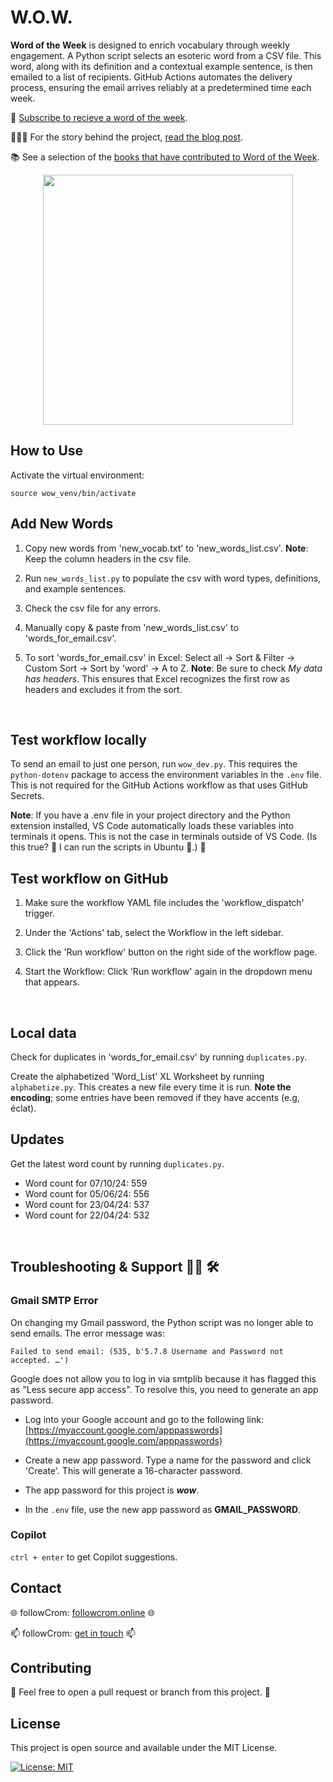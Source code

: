 # W.O.W.

**Word of the Week** is designed to enrich vocabulary through weekly engagement. A Python script selects an esoteric word from a CSV file. This word, along with its definition and a contextual example sentence, is then emailed to a list of recipients.  GitHub Actions automates the delivery process, ensuring the email arrives reliably at a predetermined time each week.

📩 [Subscribe to recieve a word of the week](https://www.followcrom.online/wotd/).

👨🏻‍💻 For the story behind the project, [read the blog post](https://medium.com/@followcrom/books-bytes-and-daily-insights-c22a4e169b10).

📚 See a selection of the [books that have contributed to Word of the Week](https://www.followcrom.online/wotd/books_list.html).

<div align="center">
  <img src="https://www.followcrom.online/images/wordOftheDay.png" width="400">
</div>

## How to Use

Activate the virtual environment:

`source wow_venv/bin/activate`

## Add New Words

1. Copy new words from 'new_vocab.txt' to 'new_words_list.csv'. **Note**: Keep the column headers in the csv file.

2. Run `new_words_list.py` to populate the csv with word types, definitions, and example sentences.

3. Check the csv file for any errors.

4. Manually copy & paste from 'new_words_list.csv' to 'words_for_email.csv'.

5. To sort 'words_for_email.csv' in Excel: Select all -> Sort & Filter -> Custom Sort -> Sort by 'word' -> A to Z. **Note**: Be sure to check _My data has headers_. This ensures that Excel recognizes the first row as headers and excludes it from the sort.

<br>

## Test workflow locally

To send an email to just one person, run `wow_dev.py`. This requires the `python-dotenv` package to access the environment variables in the `.env` file. This is not required for the GitHub Actions workflow as that uses GitHub Secrets.

**Note**: If you have a .env file in your project directory and the Python extension installed, VS Code automatically loads these variables into terminals it opens. This is not the case in terminals outside of VS Code. (Is this true? 🤔 I can run the scripts in Ubuntu 🐧.) 🧐

## Test workflow on GitHub

1. Make sure the workflow YAML file includes the 'workflow_dispatch' trigger.

2. Under the 'Actions' tab, select the Workflow in the left sidebar.

3. Click the 'Run workflow' button on the right side of the workflow page.

4. Start the Workflow: Click 'Run workflow' again in the dropdown menu that appears.

<br>

## Local data

Check for duplicates in 'words_for_email.csv' by running `duplicates.py`.

Create the alphabetized 'Word_List' XL Worksheet by running `alphabetize.py`. This creates a new file every time it is run. **Note the encoding**; some entries have been removed if they have accents (e.g, éclat).

## Updates

Get the latest word count by running `duplicates.py`.

- Word count for 07/10/24: 559
- Word count for 05/06/24: 556
- Word count for 23/04/24: 537
- Word count for 22/04/24: 532

<br>

## Troubleshooting & Support 👨‍🔧 🛠️

### Gmail SMTP Error

On changing my Gmail password, the Python script was no longer able to send emails. The error message was:

```
Failed to send email: (535, b'5.7.8 Username and Password not accepted. …')
```

Google does not allow you to log in via smtplib because it has flagged this as "Less secure app access". To resolve this, you need to generate an app password.

- Log into your Google account and go to the following link: [https://myaccount.google.com/apppasswords](https://myaccount.google.com/apppasswords)

- Create a new app password. Type a name for the password and click 'Create'. This will generate a 16-character password.

- The app password for this project is **_wow_**.

- In the `.env` file, use the new app password as **GMAIL_PASSWORD**.

### Copilot

`ctrl + enter` to get Copilot suggestions.

## Contact

🌐 followCrom: [followcrom.online](https://followcrom.online/index.html) 🌐

📫 followCrom: [get in touch](https://followcrom.online/contact/contact.php) 📫

## Contributing

👷 Feel free to open a pull request or branch from this project. 👷

## License

This project is open source and available under the MIT License.

[![License: MIT](https://img.shields.io/badge/License-MIT-green.svg)](https://opensource.org/licenses/MIT)